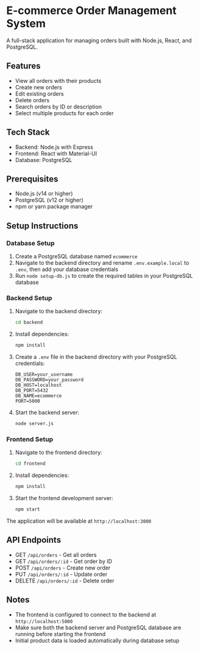 # E-commerce Order Management System

A full-stack application for managing orders built with Node.js, React, and PostgreSQL.

## Features

- View all orders with their products
- Create new orders
- Edit existing orders
- Delete orders
- Search orders by ID or description
- Select multiple products for each order

## Tech Stack

- Backend: Node.js with Express
- Frontend: React with Material-UI
- Database: PostgreSQL

## Prerequisites

- Node.js (v14 or higher)
- PostgreSQL (v12 or higher)
- npm or yarn package manager

## Setup Instructions

### Database Setup

1. Create a PostgreSQL database named `ecommerce`
2. Navigate to the backend directory and rename `.env.example.local` to `.env`, then add your database credentials
3. Run `node setup-db.js` to create the required tables in your PostgreSQL database

### Backend Setup

1. Navigate to the backend directory:
   ```bash
   cd backend
   ```

2. Install dependencies:
   ```bash
   npm install
   ```

3. Create a `.env` file in the backend directory with your PostgreSQL credentials:
   ```
   DB_USER=your_username
   DB_PASSWORD=your_password
   DB_HOST=localhost
   DB_PORT=5432
   DB_NAME=ecommerce
   PORT=5000
   ```

4. Start the backend server:
   ```bash
   node server.js
   ```

### Frontend Setup

1. Navigate to the frontend directory:
   ```bash
   cd frontend
   ```

2. Install dependencies:
   ```bash
   npm install
   ```

3. Start the frontend development server:
   ```bash
   npm start
   ```

The application will be available at `http://localhost:3000`

## API Endpoints

- GET `/api/orders` - Get all orders
- GET `/api/orders/:id` - Get order by ID
- POST `/api/orders` - Create new order
- PUT `/api/orders/:id` - Update order
- DELETE `/api/orders/:id` - Delete order

## Notes

- The frontend is configured to connect to the backend at `http://localhost:5000`
- Make sure both the backend server and PostgreSQL database are running before starting the frontend
- Initial product data is loaded automatically during database setup